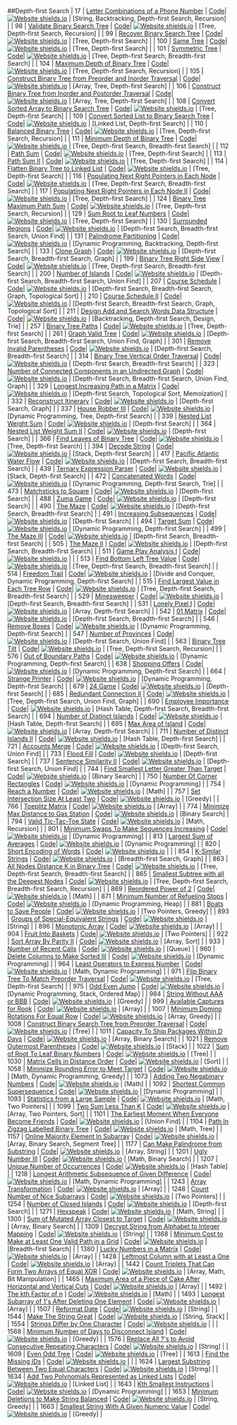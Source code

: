 ##Depth-first Search
| 17 | [Letter Combinations of a Phone Number](https:///leetCode.com/problems/letter-combinations-of-a-phone-number) | [Code](https://github.com/SunilGudivada/Data-Structures-and-Algorithms/blob/master/src/com/platform/leetCode/problems/_17_LetterCombinationsofaPhoneNumber.java)| [![Website shields.io](https://img.shields.io/badge/Medium-yellow.svg)](https://sunilgudivada.github.io/Data-Structures-and-Algorithms/) | [String, Backtracking, Depth-first Search, Recursion] | 
| 98 | [Validate Binary Search Tree](https:///leetCode.com/problems/validate-binary-search-tree) | [Code](https://github.com/SunilGudivada/Data-Structures-and-Algorithms/blob/master/src/com/platform/leetCode/problems/_98_ValidateBinarySearchTree.java)| [![Website shields.io](https://img.shields.io/badge/Medium-yellow.svg)](https://sunilgudivada.github.io/Data-Structures-and-Algorithms/) | [Tree, Depth-first Search, Recursion] | 
| 99 | [Recover Binary Search Tree](https:///leetCode.com/problems/recover-binary-search-tree) | [Code](https://github.com/SunilGudivada/Data-Structures-and-Algorithms/blob/master/src/com/platform/leetCode/problems/_99_RecoverBinarySearchTree.java)| [![Website shields.io](https://img.shields.io/badge/Hard-critical.svg)](https://sunilgudivada.github.io/Data-Structures-and-Algorithms/) | [Tree, Depth-first Search] | 
| 100 | [Same Tree](https:///leetCode.com/problems/same-tree) | [Code](https://github.com/SunilGudivada/Data-Structures-and-Algorithms/blob/master/src/com/platform/leetCode/problems/_100_SameTree.java)| [![Website shields.io](https://img.shields.io/badge/Easy-success.svg)](https://sunilgudivada.github.io/Data-Structures-and-Algorithms/) | [Tree, Depth-first Search] | 
| 101 | [Symmetric Tree](https:///leetCode.com/problems/symmetric-tree) | [Code](https://github.com/SunilGudivada/Data-Structures-and-Algorithms/blob/master/src/com/platform/leetCode/problems/_101_SymmetricTree.java)| [![Website shields.io](https://img.shields.io/badge/Easy-success.svg)](https://sunilgudivada.github.io/Data-Structures-and-Algorithms/) | [Tree, Depth-first Search, Breadth-first Search] | 
| 104 | [Maximum Depth of Binary Tree](https:///leetCode.com/problems/maximum-depth-of-binary-tree) | [Code](https://github.com/SunilGudivada/Data-Structures-and-Algorithms/blob/master/src/com/platform/leetCode/problems/_104_MaximumDepthofBinaryTree.java)| [![Website shields.io](https://img.shields.io/badge/Easy-success.svg)](https://sunilgudivada.github.io/Data-Structures-and-Algorithms/) | [Tree, Depth-first Search, Recursion] | 
| 105 | [Construct Binary Tree from Preorder and Inorder Traversal](https:///leetCode.com/problems/construct-binary-tree-from-preorder-and-inorder-traversal) | [Code](https://github.com/SunilGudivada/Data-Structures-and-Algorithms/blob/master/src/com/platform/leetCode/problems/_105_ConstructBinaryTreefromPreorderandInorderTraversal.java)| [![Website shields.io](https://img.shields.io/badge/Medium-yellow.svg)](https://sunilgudivada.github.io/Data-Structures-and-Algorithms/) | [Array, Tree, Depth-first Search] | 
| 106 | [Construct Binary Tree from Inorder and Postorder Traversal](https:///leetCode.com/problems/construct-binary-tree-from-inorder-and-postorder-traversal) | [Code](https://github.com/SunilGudivada/Data-Structures-and-Algorithms/blob/master/src/com/platform/leetCode/problems/_106_ConstructBinaryTreefromInorderandPostorderTraversal.java)| [![Website shields.io](https://img.shields.io/badge/Medium-yellow.svg)](https://sunilgudivada.github.io/Data-Structures-and-Algorithms/) | [Array, Tree, Depth-first Search] | 
| 108 | [Convert Sorted Array to Binary Search Tree](https:///leetCode.com/problems/convert-sorted-array-to-binary-search-tree) | [Code](https://github.com/SunilGudivada/Data-Structures-and-Algorithms/blob/master/src/com/platform/leetCode/problems/_108_ConvertSortedArraytoBinarySearchTree.java)| [![Website shields.io](https://img.shields.io/badge/Easy-success.svg)](https://sunilgudivada.github.io/Data-Structures-and-Algorithms/) | [Tree, Depth-first Search] | 
| 109 | [Convert Sorted List to Binary Search Tree](https:///leetCode.com/problems/convert-sorted-list-to-binary-search-tree) | [Code](https://github.com/SunilGudivada/Data-Structures-and-Algorithms/blob/master/src/com/platform/leetCode/problems/_109_ConvertSortedListtoBinarySearchTree.java)| [![Website shields.io](https://img.shields.io/badge/Medium-yellow.svg)](https://sunilgudivada.github.io/Data-Structures-and-Algorithms/) | [Linked List, Depth-first Search] | 
| 110 | [Balanced Binary Tree](https:///leetCode.com/problems/balanced-binary-tree) | [Code](https://github.com/SunilGudivada/Data-Structures-and-Algorithms/blob/master/src/com/platform/leetCode/problems/_110_BalancedBinaryTree.java)| [![Website shields.io](https://img.shields.io/badge/Easy-success.svg)](https://sunilgudivada.github.io/Data-Structures-and-Algorithms/) | [Tree, Depth-first Search, Recursion] | 
| 111 | [Minimum Depth of Binary Tree](https:///leetCode.com/problems/minimum-depth-of-binary-tree) | [Code](https://github.com/SunilGudivada/Data-Structures-and-Algorithms/blob/master/src/com/platform/leetCode/problems/_111_MinimumDepthofBinaryTree.java)| [![Website shields.io](https://img.shields.io/badge/Easy-success.svg)](https://sunilgudivada.github.io/Data-Structures-and-Algorithms/) | [Tree, Depth-first Search, Breadth-first Search] | 
| 112 | [Path Sum](https:///leetCode.com/problems/path-sum) | [Code](https://github.com/SunilGudivada/Data-Structures-and-Algorithms/blob/master/src/com/platform/leetCode/problems/_112_PathSum.java)| [![Website shields.io](https://img.shields.io/badge/Easy-success.svg)](https://sunilgudivada.github.io/Data-Structures-and-Algorithms/) | [Tree, Depth-first Search] | 
| 113 | [Path Sum II](https:///leetCode.com/problems/path-sum-ii) | [Code](https://github.com/SunilGudivada/Data-Structures-and-Algorithms/blob/master/src/com/platform/leetCode/problems/_113_PathSumII.java)| [![Website shields.io](https://img.shields.io/badge/Medium-yellow.svg)](https://sunilgudivada.github.io/Data-Structures-and-Algorithms/) | [Tree, Depth-first Search] | 
| 114 | [Flatten Binary Tree to Linked List](https:///leetCode.com/problems/flatten-binary-tree-to-linked-list) | [Code](https://github.com/SunilGudivada/Data-Structures-and-Algorithms/blob/master/src/com/platform/leetCode/problems/_114_FlattenBinaryTreetoLinkedList.java)| [![Website shields.io](https://img.shields.io/badge/Medium-yellow.svg)](https://sunilgudivada.github.io/Data-Structures-and-Algorithms/) | [Tree, Depth-first Search] | 
| 116 | [Populating Next Right Pointers in Each Node](https:///leetCode.com/problems/populating-next-right-pointers-in-each-node) | [Code](https://github.com/SunilGudivada/Data-Structures-and-Algorithms/blob/master/src/com/platform/leetCode/problems/_116_PopulatingNextRightPointersinEachNode.java)| [![Website shields.io](https://img.shields.io/badge/Medium-yellow.svg)](https://sunilgudivada.github.io/Data-Structures-and-Algorithms/) | [Tree, Depth-first Search, Breadth-first Search] | 
| 117 | [Populating Next Right Pointers in Each Node II](https:///leetCode.com/problems/populating-next-right-pointers-in-each-node-ii) | [Code](https://github.com/SunilGudivada/Data-Structures-and-Algorithms/blob/master/src/com/platform/leetCode/problems/_117_PopulatingNextRightPointersinEachNodeII.java)| [![Website shields.io](https://img.shields.io/badge/Medium-yellow.svg)](https://sunilgudivada.github.io/Data-Structures-and-Algorithms/) | [Tree, Depth-first Search] | 
| 124 | [Binary Tree Maximum Path Sum](https:///leetCode.com/problems/binary-tree-maximum-path-sum) | [Code](https://github.com/SunilGudivada/Data-Structures-and-Algorithms/blob/master/src/com/platform/leetCode/problems/_124_BinaryTreeMaximumPathSum.java)| [![Website shields.io](https://img.shields.io/badge/Hard-critical.svg)](https://sunilgudivada.github.io/Data-Structures-and-Algorithms/) | [Tree, Depth-first Search, Recursion] | 
| 129 | [Sum Root to Leaf Numbers](https:///leetCode.com/problems/sum-root-to-leaf-numbers) | [Code](https://github.com/SunilGudivada/Data-Structures-and-Algorithms/blob/master/src/com/platform/leetCode/problems/_129_SumRoottoLeafNumbers.java)| [![Website shields.io](https://img.shields.io/badge/Medium-yellow.svg)](https://sunilgudivada.github.io/Data-Structures-and-Algorithms/) | [Tree, Depth-first Search] | 
| 130 | [Surrounded Regions](https:///leetCode.com/problems/surrounded-regions) | [Code](https://github.com/SunilGudivada/Data-Structures-and-Algorithms/blob/master/src/com/platform/leetCode/problems/_130_SurroundedRegions.java)| [![Website shields.io](https://img.shields.io/badge/Medium-yellow.svg)](https://sunilgudivada.github.io/Data-Structures-and-Algorithms/) | [Depth-first Search, Breadth-first Search, Union Find] | 
| 131 | [Palindrome Partitioning](https:///leetCode.com/problems/palindrome-partitioning) | [Code](https://github.com/SunilGudivada/Data-Structures-and-Algorithms/blob/master/src/com/platform/leetCode/problems/_131_PalindromePartitioning.java)| [![Website shields.io](https://img.shields.io/badge/Medium-yellow.svg)](https://sunilgudivada.github.io/Data-Structures-and-Algorithms/) | [Dynamic Programming, Backtracking, Depth-first Search] | 
| 133 | [Clone Graph](https:///leetCode.com/problems/clone-graph) | [Code](https://github.com/SunilGudivada/Data-Structures-and-Algorithms/blob/master/src/com/platform/leetCode/problems/_133_CloneGraph.java)| [![Website shields.io](https://img.shields.io/badge/Medium-yellow.svg)](https://sunilgudivada.github.io/Data-Structures-and-Algorithms/) | [Depth-first Search, Breadth-first Search, Graph] | 
| 199 | [Binary Tree Right Side View](https:///leetCode.com/problems/binary-tree-right-side-view) | [Code](https://github.com/SunilGudivada/Data-Structures-and-Algorithms/blob/master/src/com/platform/leetCode/problems/_199_BinaryTreeRightSideView.java)| [![Website shields.io](https://img.shields.io/badge/Medium-yellow.svg)](https://sunilgudivada.github.io/Data-Structures-and-Algorithms/) | [Tree, Depth-first Search, Breadth-first Search] | 
| 200 | [Number of Islands](https:///leetCode.com/problems/number-of-islands) | [Code](https://github.com/SunilGudivada/Data-Structures-and-Algorithms/blob/master/src/com/platform/leetCode/problems/_200_NumberofIslands.java)| [![Website shields.io](https://img.shields.io/badge/Medium-yellow.svg)](https://sunilgudivada.github.io/Data-Structures-and-Algorithms/) | [Depth-first Search, Breadth-first Search, Union Find] | 
| 207 | [Course Schedule](https:///leetCode.com/problems/course-schedule) | [Code](https://github.com/SunilGudivada/Data-Structures-and-Algorithms/blob/master/src/com/platform/leetCode/problems/_207_CourseSchedule.java)| [![Website shields.io](https://img.shields.io/badge/Medium-yellow.svg)](https://sunilgudivada.github.io/Data-Structures-and-Algorithms/) | [Depth-first Search, Breadth-first Search, Graph, Topological Sort] | 
| 210 | [Course Schedule II](https:///leetCode.com/problems/course-schedule-ii) | [Code](https://github.com/SunilGudivada/Data-Structures-and-Algorithms/blob/master/src/com/platform/leetCode/problems/_210_CourseScheduleII.java)| [![Website shields.io](https://img.shields.io/badge/Medium-yellow.svg)](https://sunilgudivada.github.io/Data-Structures-and-Algorithms/) | [Depth-first Search, Breadth-first Search, Graph, Topological Sort] | 
| 211 | [Design Add and Search Words Data Structure](https:///leetCode.com/problems/design-add-and-search-words-data-structure) | [Code](https://github.com/SunilGudivada/Data-Structures-and-Algorithms/blob/master/src/com/platform/leetCode/problems/_211_DesignAddandSearchWordsDataStructure.java)| [![Website shields.io](https://img.shields.io/badge/Medium-yellow.svg)](https://sunilgudivada.github.io/Data-Structures-and-Algorithms/) | [Backtracking, Depth-first Search, Design, Trie] | 
| 257 | [Binary Tree Paths](https:///leetCode.com/problems/binary-tree-paths) | [Code](https://github.com/SunilGudivada/Data-Structures-and-Algorithms/blob/master/src/com/platform/leetCode/problems/_257_BinaryTreePaths.java)| [![Website shields.io](https://img.shields.io/badge/Easy-success.svg)](https://sunilgudivada.github.io/Data-Structures-and-Algorithms/) | [Tree, Depth-first Search] | 
| 261 | [Graph Valid Tree](https:///leetCode.com/problems/graph-valid-tree) | [Code](https://github.com/SunilGudivada/Data-Structures-and-Algorithms/blob/master/src/com/platform/leetCode/problems/_261_GraphValidTree.java)| [![Website shields.io](https://img.shields.io/badge/Medium-yellow.svg)](https://sunilgudivada.github.io/Data-Structures-and-Algorithms/) | [Depth-first Search, Breadth-first Search, Union Find, Graph] | 
| 301 | [Remove Invalid Parentheses](https:///leetCode.com/problems/remove-invalid-parentheses) | [Code](https://github.com/SunilGudivada/Data-Structures-and-Algorithms/blob/master/src/com/platform/leetCode/problems/_301_RemoveInvalidParentheses.java)| [![Website shields.io](https://img.shields.io/badge/Hard-critical.svg)](https://sunilgudivada.github.io/Data-Structures-and-Algorithms/) | [Depth-first Search, Breadth-first Search] | 
| 314 | [Binary Tree Vertical Order Traversal](https:///leetCode.com/problems/binary-tree-vertical-order-traversal) | [Code](https://github.com/SunilGudivada/Data-Structures-and-Algorithms/blob/master/src/com/platform/leetCode/problems/_314_BinaryTreeVerticalOrderTraversal.java)| [![Website shields.io](https://img.shields.io/badge/Medium-yellow.svg)](https://sunilgudivada.github.io/Data-Structures-and-Algorithms/) | [Depth-first Search, Breadth-first Search] | 
| 323 | [Number of Connected Components in an Undirected Graph](https:///leetCode.com/problems/number-of-connected-components-in-an-undirected-graph) | [Code](https://github.com/SunilGudivada/Data-Structures-and-Algorithms/blob/master/src/com/platform/leetCode/problems/_323_NumberofConnectedComponentsinanUndirectedGraph.java)| [![Website shields.io](https://img.shields.io/badge/Medium-yellow.svg)](https://sunilgudivada.github.io/Data-Structures-and-Algorithms/) | [Depth-first Search, Breadth-first Search, Union Find, Graph] | 
| 329 | [Longest Increasing Path in a Matrix](https:///leetCode.com/problems/longest-increasing-path-in-a-matrix) | [Code](https://github.com/SunilGudivada/Data-Structures-and-Algorithms/blob/master/src/com/platform/leetCode/problems/_329_LongestIncreasingPathinaMatrix.java)| [![Website shields.io](https://img.shields.io/badge/Hard-critical.svg)](https://sunilgudivada.github.io/Data-Structures-and-Algorithms/) | [Depth-first Search, Topological Sort, Memoization] | 
| 332 | [Reconstruct Itinerary](https:///leetCode.com/problems/reconstruct-itinerary) | [Code](https://github.com/SunilGudivada/Data-Structures-and-Algorithms/blob/master/src/com/platform/leetCode/problems/_332_ReconstructItinerary.java)| [![Website shields.io](https://img.shields.io/badge/Medium-yellow.svg)](https://sunilgudivada.github.io/Data-Structures-and-Algorithms/) | [Depth-first Search, Graph] | 
| 337 | [House Robber III](https:///leetCode.com/problems/house-robber-iii) | [Code](https://github.com/SunilGudivada/Data-Structures-and-Algorithms/blob/master/src/com/platform/leetCode/problems/_337_HouseRobberIII.java)| [![Website shields.io](https://img.shields.io/badge/Medium-yellow.svg)](https://sunilgudivada.github.io/Data-Structures-and-Algorithms/) | [Dynamic Programming, Tree, Depth-first Search] | 
| 339 | [Nested List Weight Sum](https:///leetCode.com/problems/nested-list-weight-sum) | [Code](https://github.com/SunilGudivada/Data-Structures-and-Algorithms/blob/master/src/com/platform/leetCode/problems/_339_NestedListWeightSum.java)| [![Website shields.io](https://img.shields.io/badge/Easy-success.svg)](https://sunilgudivada.github.io/Data-Structures-and-Algorithms/) | [Depth-first Search] | 
| 364 | [Nested List Weight Sum II](https:///leetCode.com/problems/nested-list-weight-sum-ii) | [Code](https://github.com/SunilGudivada/Data-Structures-and-Algorithms/blob/master/src/com/platform/leetCode/problems/_364_NestedListWeightSumII.java)| [![Website shields.io](https://img.shields.io/badge/Medium-yellow.svg)](https://sunilgudivada.github.io/Data-Structures-and-Algorithms/) | [Depth-first Search] | 
| 366 | [Find Leaves of Binary Tree](https:///leetCode.com/problems/find-leaves-of-binary-tree) | [Code](https://github.com/SunilGudivada/Data-Structures-and-Algorithms/blob/master/src/com/platform/leetCode/problems/_366_FindLeavesofBinaryTree.java)| [![Website shields.io](https://img.shields.io/badge/Medium-yellow.svg)](https://sunilgudivada.github.io/Data-Structures-and-Algorithms/) | [Tree, Depth-first Search] | 
| 394 | [Decode String](https:///leetCode.com/problems/decode-string) | [Code](https://github.com/SunilGudivada/Data-Structures-and-Algorithms/blob/master/src/com/platform/leetCode/problems/_394_DecodeString.java)| [![Website shields.io](https://img.shields.io/badge/Medium-yellow.svg)](https://sunilgudivada.github.io/Data-Structures-and-Algorithms/) | [Stack, Depth-first Search] | 
| 417 | [Pacific Atlantic Water Flow](https:///leetCode.com/problems/pacific-atlantic-water-flow) | [Code](https://github.com/SunilGudivada/Data-Structures-and-Algorithms/blob/master/src/com/platform/leetCode/problems/_417_PacificAtlanticWaterFlow.java)| [![Website shields.io](https://img.shields.io/badge/Medium-yellow.svg)](https://sunilgudivada.github.io/Data-Structures-and-Algorithms/) | [Depth-first Search, Breadth-first Search] | 
| 439 | [Ternary Expression Parser](https:///leetCode.com/problems/ternary-expression-parser) | [Code](https://github.com/SunilGudivada/Data-Structures-and-Algorithms/blob/master/src/com/platform/leetCode/problems/_439_TernaryExpressionParser.java)| [![Website shields.io](https://img.shields.io/badge/Medium-yellow.svg)](https://sunilgudivada.github.io/Data-Structures-and-Algorithms/) | [Stack, Depth-first Search] | 
| 472 | [Concatenated Words](https:///leetCode.com/problems/concatenated-words) | [Code](https://github.com/SunilGudivada/Data-Structures-and-Algorithms/blob/master/src/com/platform/leetCode/problems/_472_ConcatenatedWords.java)| [![Website shields.io](https://img.shields.io/badge/Hard-critical.svg)](https://sunilgudivada.github.io/Data-Structures-and-Algorithms/) | [Dynamic Programming, Depth-first Search, Trie] | 
| 473 | [Matchsticks to Square](https:///leetCode.com/problems/matchsticks-to-square) | [Code](https://github.com/SunilGudivada/Data-Structures-and-Algorithms/blob/master/src/com/platform/leetCode/problems/_473_MatchstickstoSquare.java)| [![Website shields.io](https://img.shields.io/badge/Medium-yellow.svg)](https://sunilgudivada.github.io/Data-Structures-and-Algorithms/) | [Depth-first Search] | 
| 488 | [Zuma Game](https:///leetCode.com/problems/zuma-game) | [Code](https://github.com/SunilGudivada/Data-Structures-and-Algorithms/blob/master/src/com/platform/leetCode/problems/_488_ZumaGame.java)| [![Website shields.io](https://img.shields.io/badge/Hard-critical.svg)](https://sunilgudivada.github.io/Data-Structures-and-Algorithms/) | [Depth-first Search] | 
| 490 | [The Maze](https:///leetCode.com/problems/the-maze) | [Code](https://github.com/SunilGudivada/Data-Structures-and-Algorithms/blob/master/src/com/platform/leetCode/problems/_490_TheMaze.java)| [![Website shields.io](https://img.shields.io/badge/Medium-yellow.svg)](https://sunilgudivada.github.io/Data-Structures-and-Algorithms/) | [Depth-first Search, Breadth-first Search] | 
| 491 | [Increasing Subsequences](https:///leetCode.com/problems/increasing-subsequences) | [Code](https://github.com/SunilGudivada/Data-Structures-and-Algorithms/blob/master/src/com/platform/leetCode/problems/_491_IncreasingSubsequences.java)| [![Website shields.io](https://img.shields.io/badge/Medium-yellow.svg)](https://sunilgudivada.github.io/Data-Structures-and-Algorithms/) | [Depth-first Search] | 
| 494 | [Target Sum](https:///leetCode.com/problems/target-sum) | [Code](https://github.com/SunilGudivada/Data-Structures-and-Algorithms/blob/master/src/com/platform/leetCode/problems/_494_TargetSum.java)| [![Website shields.io](https://img.shields.io/badge/Medium-yellow.svg)](https://sunilgudivada.github.io/Data-Structures-and-Algorithms/) | [Dynamic Programming, Depth-first Search] | 
| 499 | [The Maze III](https:///leetCode.com/problems/the-maze-iii) | [Code](https://github.com/SunilGudivada/Data-Structures-and-Algorithms/blob/master/src/com/platform/leetCode/problems/_499_TheMazeIII.java)| [![Website shields.io](https://img.shields.io/badge/Hard-critical.svg)](https://sunilgudivada.github.io/Data-Structures-and-Algorithms/) | [Depth-first Search, Breadth-first Search] | 
| 505 | [The Maze II](https:///leetCode.com/problems/the-maze-ii) | [Code](https://github.com/SunilGudivada/Data-Structures-and-Algorithms/blob/master/src/com/platform/leetCode/problems/_505_TheMazeII.java)| [![Website shields.io](https://img.shields.io/badge/Medium-yellow.svg)](https://sunilgudivada.github.io/Data-Structures-and-Algorithms/) | [Depth-first Search, Breadth-first Search] | 
| 511 | [Game Play Analysis I](https:///leetCode.com/problems/game-play-analysis-i) | [Code](https://github.com/SunilGudivada/Data-Structures-and-Algorithms/blob/master/src/com/platform/leetCode/problems/_511_GamePlayAnalysisI.java)| [![Website shields.io](https://img.shields.io/badge/Easy-success.svg)](https://sunilgudivada.github.io/Data-Structures-and-Algorithms/) |  | 
| 513 | [Find Bottom Left Tree Value](https:///leetCode.com/problems/find-bottom-left-tree-value) | [Code](https://github.com/SunilGudivada/Data-Structures-and-Algorithms/blob/master/src/com/platform/leetCode/problems/_513_FindBottomLeftTreeValue.java)| [![Website shields.io](https://img.shields.io/badge/Medium-yellow.svg)](https://sunilgudivada.github.io/Data-Structures-and-Algorithms/) | [Tree, Depth-first Search, Breadth-first Search] | 
| 514 | [Freedom Trail](https:///leetCode.com/problems/freedom-trail) | [Code](https://github.com/SunilGudivada/Data-Structures-and-Algorithms/blob/master/src/com/platform/leetCode/problems/_514_FreedomTrail.java)| [![Website shields.io](https://img.shields.io/badge/Hard-critical.svg)](https://sunilgudivada.github.io/Data-Structures-and-Algorithms/) | [Divide and Conquer, Dynamic Programming, Depth-first Search] | 
| 515 | [Find Largest Value in Each Tree Row](https:///leetCode.com/problems/find-largest-value-in-each-tree-row) | [Code](https://github.com/SunilGudivada/Data-Structures-and-Algorithms/blob/master/src/com/platform/leetCode/problems/_515_FindLargestValueinEachTreeRow.java)| [![Website shields.io](https://img.shields.io/badge/Medium-yellow.svg)](https://sunilgudivada.github.io/Data-Structures-and-Algorithms/) | [Tree, Depth-first Search, Breadth-first Search] | 
| 529 | [Minesweeper](https:///leetCode.com/problems/minesweeper) | [Code](https://github.com/SunilGudivada/Data-Structures-and-Algorithms/blob/master/src/com/platform/leetCode/problems/_529_Minesweeper.java)| [![Website shields.io](https://img.shields.io/badge/Medium-yellow.svg)](https://sunilgudivada.github.io/Data-Structures-and-Algorithms/) | [Depth-first Search, Breadth-first Search] | 
| 531 | [Lonely Pixel I](https:///leetCode.com/problems/lonely-pixel-i) | [Code](https://github.com/SunilGudivada/Data-Structures-and-Algorithms/blob/master/src/com/platform/leetCode/problems/_531_LonelyPixelI.java)| [![Website shields.io](https://img.shields.io/badge/Medium-yellow.svg)](https://sunilgudivada.github.io/Data-Structures-and-Algorithms/) | [Array, Depth-first Search] | 
| 542 | [01 Matrix](https:///leetCode.com/problems/01-matrix) | [Code](https://github.com/SunilGudivada/Data-Structures-and-Algorithms/blob/master/src/com/platform/leetCode/problems/_542_01Matrix.java)| [![Website shields.io](https://img.shields.io/badge/Medium-yellow.svg)](https://sunilgudivada.github.io/Data-Structures-and-Algorithms/) | [Depth-first Search, Breadth-first Search] | 
| 546 | [Remove Boxes](https:///leetCode.com/problems/remove-boxes) | [Code](https://github.com/SunilGudivada/Data-Structures-and-Algorithms/blob/master/src/com/platform/leetCode/problems/_546_RemoveBoxes.java)| [![Website shields.io](https://img.shields.io/badge/Hard-critical.svg)](https://sunilgudivada.github.io/Data-Structures-and-Algorithms/) | [Dynamic Programming, Depth-first Search] | 
| 547 | [Number of Provinces](https:///leetCode.com/problems/number-of-provinces) | [Code](https://github.com/SunilGudivada/Data-Structures-and-Algorithms/blob/master/src/com/platform/leetCode/problems/_547_NumberofProvinces.java)| [![Website shields.io](https://img.shields.io/badge/Medium-yellow.svg)](https://sunilgudivada.github.io/Data-Structures-and-Algorithms/) | [Depth-first Search, Union Find] | 
| 563 | [Binary Tree Tilt](https:///leetCode.com/problems/binary-tree-tilt) | [Code](https://github.com/SunilGudivada/Data-Structures-and-Algorithms/blob/master/src/com/platform/leetCode/problems/_563_BinaryTreeTilt.java)| [![Website shields.io](https://img.shields.io/badge/Easy-success.svg)](https://sunilgudivada.github.io/Data-Structures-and-Algorithms/) | [Tree, Depth-first Search, Recursion] | 
| 576 | [Out of Boundary Paths](https:///leetCode.com/problems/out-of-boundary-paths) | [Code](https://github.com/SunilGudivada/Data-Structures-and-Algorithms/blob/master/src/com/platform/leetCode/problems/_576_OutofBoundaryPaths.java)| [![Website shields.io](https://img.shields.io/badge/Medium-yellow.svg)](https://sunilgudivada.github.io/Data-Structures-and-Algorithms/) | [Dynamic Programming, Depth-first Search] | 
| 638 | [Shopping Offers](https:///leetCode.com/problems/shopping-offers) | [Code](https://github.com/SunilGudivada/Data-Structures-and-Algorithms/blob/master/src/com/platform/leetCode/problems/_638_ShoppingOffers.java)| [![Website shields.io](https://img.shields.io/badge/Medium-yellow.svg)](https://sunilgudivada.github.io/Data-Structures-and-Algorithms/) | [Dynamic Programming, Depth-first Search] | 
| 664 | [Strange Printer](https:///leetCode.com/problems/strange-printer) | [Code](https://github.com/SunilGudivada/Data-Structures-and-Algorithms/blob/master/src/com/platform/leetCode/problems/_664_StrangePrinter.java)| [![Website shields.io](https://img.shields.io/badge/Hard-critical.svg)](https://sunilgudivada.github.io/Data-Structures-and-Algorithms/) | [Dynamic Programming, Depth-first Search] | 
| 679 | [24 Game](https:///leetCode.com/problems/24-game) | [Code](https://github.com/SunilGudivada/Data-Structures-and-Algorithms/blob/master/src/com/platform/leetCode/problems/_679_24Game.java)| [![Website shields.io](https://img.shields.io/badge/Hard-critical.svg)](https://sunilgudivada.github.io/Data-Structures-and-Algorithms/) | [Depth-first Search] | 
| 685 | [Redundant Connection II](https:///leetCode.com/problems/redundant-connection-ii) | [Code](https://github.com/SunilGudivada/Data-Structures-and-Algorithms/blob/master/src/com/platform/leetCode/problems/_685_RedundantConnectionII.java)| [![Website shields.io](https://img.shields.io/badge/Hard-critical.svg)](https://sunilgudivada.github.io/Data-Structures-and-Algorithms/) | [Tree, Depth-first Search, Union Find, Graph] | 
| 690 | [Employee Importance](https:///leetCode.com/problems/employee-importance) | [Code](https://github.com/SunilGudivada/Data-Structures-and-Algorithms/blob/master/src/com/platform/leetCode/problems/_690_EmployeeImportance.java)| [![Website shields.io](https://img.shields.io/badge/Easy-success.svg)](https://sunilgudivada.github.io/Data-Structures-and-Algorithms/) | [Hash Table, Depth-first Search, Breadth-first Search] | 
| 694 | [Number of Distinct Islands](https:///leetCode.com/problems/number-of-distinct-islands) | [Code](https://github.com/SunilGudivada/Data-Structures-and-Algorithms/blob/master/src/com/platform/leetCode/problems/_694_NumberofDistinctIslands.java)| [![Website shields.io](https://img.shields.io/badge/Medium-yellow.svg)](https://sunilgudivada.github.io/Data-Structures-and-Algorithms/) | [Hash Table, Depth-first Search] | 
| 695 | [Max Area of Island](https:///leetCode.com/problems/max-area-of-island) | [Code](https://github.com/SunilGudivada/Data-Structures-and-Algorithms/blob/master/src/com/platform/leetCode/problems/_695_MaxAreaofIsland.java)| [![Website shields.io](https://img.shields.io/badge/Medium-yellow.svg)](https://sunilgudivada.github.io/Data-Structures-and-Algorithms/) | [Array, Depth-first Search] | 
| 711 | [Number of Distinct Islands II](https:///leetCode.com/problems/number-of-distinct-islands-ii) | [Code](https://github.com/SunilGudivada/Data-Structures-and-Algorithms/blob/master/src/com/platform/leetCode/problems/_711_NumberofDistinctIslandsII.java)| [![Website shields.io](https://img.shields.io/badge/Hard-critical.svg)](https://sunilgudivada.github.io/Data-Structures-and-Algorithms/) | [Hash Table, Depth-first Search] | 
| 721 | [Accounts Merge](https:///leetCode.com/problems/accounts-merge) | [Code](https://github.com/SunilGudivada/Data-Structures-and-Algorithms/blob/master/src/com/platform/leetCode/problems/_721_AccountsMerge.java)| [![Website shields.io](https://img.shields.io/badge/Medium-yellow.svg)](https://sunilgudivada.github.io/Data-Structures-and-Algorithms/) | [Depth-first Search, Union Find] | 
| 733 | [Flood Fill](https:///leetCode.com/problems/flood-fill) | [Code](https://github.com/SunilGudivada/Data-Structures-and-Algorithms/blob/master/src/com/platform/leetCode/problems/_733_FloodFill.java)| [![Website shields.io](https://img.shields.io/badge/Easy-success.svg)](https://sunilgudivada.github.io/Data-Structures-and-Algorithms/) | [Depth-first Search] | 
| 737 | [Sentence Similarity II](https:///leetCode.com/problems/sentence-similarity-ii) | [Code](https://github.com/SunilGudivada/Data-Structures-and-Algorithms/blob/master/src/com/platform/leetCode/problems/_737_SentenceSimilarityII.java)| [![Website shields.io](https://img.shields.io/badge/Medium-yellow.svg)](https://sunilgudivada.github.io/Data-Structures-and-Algorithms/) | [Depth-first Search, Union Find] | 
| 744 | [Find Smallest Letter Greater Than Target](https:///leetCode.com/problems/find-smallest-letter-greater-than-target) | [Code](https://github.com/SunilGudivada/Data-Structures-and-Algorithms/blob/master/src/com/platform/leetCode/problems/_744_FindSmallestLetterGreaterThanTarget.java)| [![Website shields.io](https://img.shields.io/badge/Easy-success.svg)](https://sunilgudivada.github.io/Data-Structures-and-Algorithms/) | [Binary Search] | 
| 750 | [Number Of Corner Rectangles](https:///leetCode.com/problems/number-of-corner-rectangles) | [Code](https://github.com/SunilGudivada/Data-Structures-and-Algorithms/blob/master/src/com/platform/leetCode/problems/_750_NumberOfCornerRectangles.java)| [![Website shields.io](https://img.shields.io/badge/Medium-yellow.svg)](https://sunilgudivada.github.io/Data-Structures-and-Algorithms/) | [Dynamic Programming] | 
| 754 | [Reach a Number](https:///leetCode.com/problems/reach-a-number) | [Code](https://github.com/SunilGudivada/Data-Structures-and-Algorithms/blob/master/src/com/platform/leetCode/problems/_754_ReachaNumber.java)| [![Website shields.io](https://img.shields.io/badge/Medium-yellow.svg)](https://sunilgudivada.github.io/Data-Structures-and-Algorithms/) | [Math] | 
| 757 | [Set Intersection Size At Least Two](https:///leetCode.com/problems/set-intersection-size-at-least-two) | [Code](https://github.com/SunilGudivada/Data-Structures-and-Algorithms/blob/master/src/com/platform/leetCode/problems/_757_SetIntersectionSizeAtLeastTwo.java)| [![Website shields.io](https://img.shields.io/badge/Hard-critical.svg)](https://sunilgudivada.github.io/Data-Structures-and-Algorithms/) | [Greedy] | 
| 766 | [Toeplitz Matrix](https:///leetCode.com/problems/toeplitz-matrix) | [Code](https://github.com/SunilGudivada/Data-Structures-and-Algorithms/blob/master/src/com/platform/leetCode/problems/_766_ToeplitzMatrix.java)| [![Website shields.io](https://img.shields.io/badge/Easy-success.svg)](https://sunilgudivada.github.io/Data-Structures-and-Algorithms/) | [Array] | 
| 774 | [Minimize Max Distance to Gas Station](https:///leetCode.com/problems/minimize-max-distance-to-gas-station) | [Code](https://github.com/SunilGudivada/Data-Structures-and-Algorithms/blob/master/src/com/platform/leetCode/problems/_774_MinimizeMaxDistancetoGasStation.java)| [![Website shields.io](https://img.shields.io/badge/Hard-critical.svg)](https://sunilgudivada.github.io/Data-Structures-and-Algorithms/) | [Binary Search] | 
| 794 | [Valid Tic-Tac-Toe State](https:///leetCode.com/problems/valid-tic-tac-toe-state) | [Code](https://github.com/SunilGudivada/Data-Structures-and-Algorithms/blob/master/src/com/platform/leetCode/problems/_794_ValidTic-Tac-ToeState.java)| [![Website shields.io](https://img.shields.io/badge/Medium-yellow.svg)](https://sunilgudivada.github.io/Data-Structures-and-Algorithms/) | [Math, Recursion] | 
| 801 | [Minimum Swaps To Make Sequences Increasing](https:///leetCode.com/problems/minimum-swaps-to-make-sequences-increasing) | [Code](https://github.com/SunilGudivada/Data-Structures-and-Algorithms/blob/master/src/com/platform/leetCode/problems/_801_MinimumSwapsToMakeSequencesIncreasing.java)| [![Website shields.io](https://img.shields.io/badge/Medium-yellow.svg)](https://sunilgudivada.github.io/Data-Structures-and-Algorithms/) | [Dynamic Programming] | 
| 813 | [Largest Sum of Averages](https:///leetCode.com/problems/largest-sum-of-averages) | [Code](https://github.com/SunilGudivada/Data-Structures-and-Algorithms/blob/master/src/com/platform/leetCode/problems/_813_LargestSumofAverages.java)| [![Website shields.io](https://img.shields.io/badge/Medium-yellow.svg)](https://sunilgudivada.github.io/Data-Structures-and-Algorithms/) | [Dynamic Programming] | 
| 820 | [Short Encoding of Words](https:///leetCode.com/problems/short-encoding-of-words) | [Code](https://github.com/SunilGudivada/Data-Structures-and-Algorithms/blob/master/src/com/platform/leetCode/problems/_820_ShortEncodingofWords.java)| [![Website shields.io](https://img.shields.io/badge/Medium-yellow.svg)](https://sunilgudivada.github.io/Data-Structures-and-Algorithms/) |  | 
| 854 | [K-Similar Strings](https:///leetCode.com/problems/k-similar-strings) | [Code](https://github.com/SunilGudivada/Data-Structures-and-Algorithms/blob/master/src/com/platform/leetCode/problems/_854_K-SimilarStrings.java)| [![Website shields.io](https://img.shields.io/badge/Hard-critical.svg)](https://sunilgudivada.github.io/Data-Structures-and-Algorithms/) | [Breadth-first Search, Graph] | 
| 863 | [All Nodes Distance K in Binary Tree](https:///leetCode.com/problems/all-nodes-distance-k-in-binary-tree) | [Code](https://github.com/SunilGudivada/Data-Structures-and-Algorithms/blob/master/src/com/platform/leetCode/problems/_863_AllNodesDistanceKinBinaryTree.java)| [![Website shields.io](https://img.shields.io/badge/Medium-yellow.svg)](https://sunilgudivada.github.io/Data-Structures-and-Algorithms/) | [Tree, Depth-first Search, Breadth-first Search] | 
| 865 | [Smallest Subtree with all the Deepest Nodes](https:///leetCode.com/problems/smallest-subtree-with-all-the-deepest-nodes) | [Code](https://github.com/SunilGudivada/Data-Structures-and-Algorithms/blob/master/src/com/platform/leetCode/problems/_865_SmallestSubtreewithalltheDeepestNodes.java)| [![Website shields.io](https://img.shields.io/badge/Medium-yellow.svg)](https://sunilgudivada.github.io/Data-Structures-and-Algorithms/) | [Tree, Depth-first Search, Breadth-first Search, Recursion] | 
| 869 | [Reordered Power of 2](https:///leetCode.com/problems/reordered-power-of-2) | [Code](https://github.com/SunilGudivada/Data-Structures-and-Algorithms/blob/master/src/com/platform/leetCode/problems/_869_ReorderedPowerof2.java)| [![Website shields.io](https://img.shields.io/badge/Medium-yellow.svg)](https://sunilgudivada.github.io/Data-Structures-and-Algorithms/) | [Math] | 
| 871 | [Minimum Number of Refueling Stops](https:///leetCode.com/problems/minimum-number-of-refueling-stops) | [Code](https://github.com/SunilGudivada/Data-Structures-and-Algorithms/blob/master/src/com/platform/leetCode/problems/_871_MinimumNumberofRefuelingStops.java)| [![Website shields.io](https://img.shields.io/badge/Hard-critical.svg)](https://sunilgudivada.github.io/Data-Structures-and-Algorithms/) | [Dynamic Programming, Heap] | 
| 881 | [Boats to Save People](https:///leetCode.com/problems/boats-to-save-people) | [Code](https://github.com/SunilGudivada/Data-Structures-and-Algorithms/blob/master/src/com/platform/leetCode/problems/_881_BoatstoSavePeople.java)| [![Website shields.io](https://img.shields.io/badge/Medium-yellow.svg)](https://sunilgudivada.github.io/Data-Structures-and-Algorithms/) | [Two Pointers, Greedy] | 
| 893 | [Groups of Special-Equivalent Strings](https:///leetCode.com/problems/groups-of-special-equivalent-strings) | [Code](https://github.com/SunilGudivada/Data-Structures-and-Algorithms/blob/master/src/com/platform/leetCode/problems/_893_GroupsofSpecial-EquivalentStrings.java)| [![Website shields.io](https://img.shields.io/badge/Easy-success.svg)](https://sunilgudivada.github.io/Data-Structures-and-Algorithms/) | [String] | 
| 896 | [Monotonic Array](https:///leetCode.com/problems/monotonic-array) | [Code](https://github.com/SunilGudivada/Data-Structures-and-Algorithms/blob/master/src/com/platform/leetCode/problems/_896_MonotonicArray.java)| [![Website shields.io](https://img.shields.io/badge/Easy-success.svg)](https://sunilgudivada.github.io/Data-Structures-and-Algorithms/) | [Array] | 
| 904 | [Fruit Into Baskets](https:///leetCode.com/problems/fruit-into-baskets) | [Code](https://github.com/SunilGudivada/Data-Structures-and-Algorithms/blob/master/src/com/platform/leetCode/problems/_904_FruitIntoBaskets.java)| [![Website shields.io](https://img.shields.io/badge/Medium-yellow.svg)](https://sunilgudivada.github.io/Data-Structures-and-Algorithms/) | [Two Pointers] | 
| 922 | [Sort Array By Parity II](https:///leetCode.com/problems/sort-array-by-parity-ii) | [Code](https://github.com/SunilGudivada/Data-Structures-and-Algorithms/blob/master/src/com/platform/leetCode/problems/_922_SortArrayByParityII.java)| [![Website shields.io](https://img.shields.io/badge/Easy-success.svg)](https://sunilgudivada.github.io/Data-Structures-and-Algorithms/) | [Array, Sort] | 
| 933 | [Number of Recent Calls](https:///leetCode.com/problems/number-of-recent-calls) | [Code](https://github.com/SunilGudivada/Data-Structures-and-Algorithms/blob/master/src/com/platform/leetCode/problems/_933_NumberofRecentCalls.java)| [![Website shields.io](https://img.shields.io/badge/Easy-success.svg)](https://sunilgudivada.github.io/Data-Structures-and-Algorithms/) | [Queue] | 
| 960 | [Delete Columns to Make Sorted III](https:///leetCode.com/problems/delete-columns-to-make-sorted-iii) | [Code](https://github.com/SunilGudivada/Data-Structures-and-Algorithms/blob/master/src/com/platform/leetCode/problems/_960_DeleteColumnstoMakeSortedIII.java)| [![Website shields.io](https://img.shields.io/badge/Hard-critical.svg)](https://sunilgudivada.github.io/Data-Structures-and-Algorithms/) | [Dynamic Programming] | 
| 964 | [Least Operators to Express Number](https:///leetCode.com/problems/least-operators-to-express-number) | [Code](https://github.com/SunilGudivada/Data-Structures-and-Algorithms/blob/master/src/com/platform/leetCode/problems/_964_LeastOperatorstoExpressNumber.java)| [![Website shields.io](https://img.shields.io/badge/Hard-critical.svg)](https://sunilgudivada.github.io/Data-Structures-and-Algorithms/) | [Math, Dynamic Programming] | 
| 971 | [Flip Binary Tree To Match Preorder Traversal](https:///leetCode.com/problems/flip-binary-tree-to-match-preorder-traversal) | [Code](https://github.com/SunilGudivada/Data-Structures-and-Algorithms/blob/master/src/com/platform/leetCode/problems/_971_FlipBinaryTreeToMatchPreorderTraversal.java)| [![Website shields.io](https://img.shields.io/badge/Medium-yellow.svg)](https://sunilgudivada.github.io/Data-Structures-and-Algorithms/) | [Tree, Depth-first Search] | 
| 975 | [Odd Even Jump](https:///leetCode.com/problems/odd-even-jump) | [Code](https://github.com/SunilGudivada/Data-Structures-and-Algorithms/blob/master/src/com/platform/leetCode/problems/_975_OddEvenJump.java)| [![Website shields.io](https://img.shields.io/badge/Hard-critical.svg)](https://sunilgudivada.github.io/Data-Structures-and-Algorithms/) | [Dynamic Programming, Stack, Ordered Map] | 
| 984 | [String Without AAA or BBB](https:///leetCode.com/problems/string-without-aaa-or-bbb) | [Code](https://github.com/SunilGudivada/Data-Structures-and-Algorithms/blob/master/src/com/platform/leetCode/problems/_984_StringWithoutAAAorBBB.java)| [![Website shields.io](https://img.shields.io/badge/Medium-yellow.svg)](https://sunilgudivada.github.io/Data-Structures-and-Algorithms/) | [Greedy] | 
| 999 | [Available Captures for Rook](https:///leetCode.com/problems/available-captures-for-rook) | [Code](https://github.com/SunilGudivada/Data-Structures-and-Algorithms/blob/master/src/com/platform/leetCode/problems/_999_AvailableCapturesforRook.java)| [![Website shields.io](https://img.shields.io/badge/Easy-success.svg)](https://sunilgudivada.github.io/Data-Structures-and-Algorithms/) | [Array] | 
| 1007 | [Minimum Domino Rotations For Equal Row](https:///leetCode.com/problems/minimum-domino-rotations-for-equal-row) | [Code](https://github.com/SunilGudivada/Data-Structures-and-Algorithms/blob/master/src/com/platform/leetCode/problems/_1007_MinimumDominoRotationsForEqualRow.java)| [![Website shields.io](https://img.shields.io/badge/Medium-yellow.svg)](https://sunilgudivada.github.io/Data-Structures-and-Algorithms/) | [Array, Greedy] | 
| 1008 | [Construct Binary Search Tree from Preorder Traversal](https:///leetCode.com/problems/construct-binary-search-tree-from-preorder-traversal) | [Code](https://github.com/SunilGudivada/Data-Structures-and-Algorithms/blob/master/src/com/platform/leetCode/problems/_1008_ConstructBinarySearchTreefromPreorderTraversal.java)| [![Website shields.io](https://img.shields.io/badge/Medium-yellow.svg)](https://sunilgudivada.github.io/Data-Structures-and-Algorithms/) | [Tree] | 
| 1011 | [Capacity To Ship Packages Within D Days](https:///leetCode.com/problems/capacity-to-ship-packages-within-d-days) | [Code](https://github.com/SunilGudivada/Data-Structures-and-Algorithms/blob/master/src/com/platform/leetCode/problems/_1011_CapacityToShipPackagesWithinDDays.java)| [![Website shields.io](https://img.shields.io/badge/Medium-yellow.svg)](https://sunilgudivada.github.io/Data-Structures-and-Algorithms/) | [Array, Binary Search] | 
| 1021 | [Remove Outermost Parentheses](https:///leetCode.com/problems/remove-outermost-parentheses) | [Code](https://github.com/SunilGudivada/Data-Structures-and-Algorithms/blob/master/src/com/platform/leetCode/problems/_1021_RemoveOutermostParentheses.java)| [![Website shields.io](https://img.shields.io/badge/Easy-success.svg)](https://sunilgudivada.github.io/Data-Structures-and-Algorithms/) | [Stack] | 
| 1022 | [Sum of Root To Leaf Binary Numbers](https:///leetCode.com/problems/sum-of-root-to-leaf-binary-numbers) | [Code](https://github.com/SunilGudivada/Data-Structures-and-Algorithms/blob/master/src/com/platform/leetCode/problems/_1022_SumofRootToLeafBinaryNumbers.java)| [![Website shields.io](https://img.shields.io/badge/Easy-success.svg)](https://sunilgudivada.github.io/Data-Structures-and-Algorithms/) | [Tree] | 
| 1030 | [Matrix Cells in Distance Order](https:///leetCode.com/problems/matrix-cells-in-distance-order) | [Code](https://github.com/SunilGudivada/Data-Structures-and-Algorithms/blob/master/src/com/platform/leetCode/problems/_1030_MatrixCellsinDistanceOrder.java)| [![Website shields.io](https://img.shields.io/badge/Easy-success.svg)](https://sunilgudivada.github.io/Data-Structures-and-Algorithms/) | [Sort] | 
| 1058 | [Minimize Rounding Error to Meet Target](https:///leetCode.com/problems/minimize-rounding-error-to-meet-target) | [Code](https://github.com/SunilGudivada/Data-Structures-and-Algorithms/blob/master/src/com/platform/leetCode/problems/_1058_MinimizeRoundingErrortoMeetTarget.java)| [![Website shields.io](https://img.shields.io/badge/Medium-yellow.svg)](https://sunilgudivada.github.io/Data-Structures-and-Algorithms/) | [Math, Dynamic Programming, Greedy] | 
| 1073 | [Adding Two Negabinary Numbers](https:///leetCode.com/problems/adding-two-negabinary-numbers) | [Code](https://github.com/SunilGudivada/Data-Structures-and-Algorithms/blob/master/src/com/platform/leetCode/problems/_1073_AddingTwoNegabinaryNumbers.java)| [![Website shields.io](https://img.shields.io/badge/Medium-yellow.svg)](https://sunilgudivada.github.io/Data-Structures-and-Algorithms/) | [Math] | 
| 1092 | [Shortest Common Supersequence ](https:///leetCode.com/problems/shortest-common-supersequence) | [Code](https://github.com/SunilGudivada/Data-Structures-and-Algorithms/blob/master/src/com/platform/leetCode/problems/_1092_ShortestCommonSupersequence.java)| [![Website shields.io](https://img.shields.io/badge/Hard-critical.svg)](https://sunilgudivada.github.io/Data-Structures-and-Algorithms/) | [Dynamic Programming] | 
| 1093 | [Statistics from a Large Sample](https:///leetCode.com/problems/statistics-from-a-large-sample) | [Code](https://github.com/SunilGudivada/Data-Structures-and-Algorithms/blob/master/src/com/platform/leetCode/problems/_1093_StatisticsfromaLargeSample.java)| [![Website shields.io](https://img.shields.io/badge/Medium-yellow.svg)](https://sunilgudivada.github.io/Data-Structures-and-Algorithms/) | [Math, Two Pointers] | 
| 1099 | [Two Sum Less Than K](https:///leetCode.com/problems/two-sum-less-than-k) | [Code](https://github.com/SunilGudivada/Data-Structures-and-Algorithms/blob/master/src/com/platform/leetCode/problems/_1099_TwoSumLessThanK.java)| [![Website shields.io](https://img.shields.io/badge/Easy-success.svg)](https://sunilgudivada.github.io/Data-Structures-and-Algorithms/) | [Array, Two Pointers, Sort] | 
| 1101 | [The Earliest Moment When Everyone Become Friends](https:///leetCode.com/problems/the-earliest-moment-when-everyone-become-friends) | [Code](https://github.com/SunilGudivada/Data-Structures-and-Algorithms/blob/master/src/com/platform/leetCode/problems/_1101_TheEarliestMomentWhenEveryoneBecomeFriends.java)| [![Website shields.io](https://img.shields.io/badge/Medium-yellow.svg)](https://sunilgudivada.github.io/Data-Structures-and-Algorithms/) | [Union Find] | 
| 1104 | [Path In Zigzag Labelled Binary Tree](https:///leetCode.com/problems/path-in-zigzag-labelled-binary-tree) | [Code](https://github.com/SunilGudivada/Data-Structures-and-Algorithms/blob/master/src/com/platform/leetCode/problems/_1104_PathInZigzagLabelledBinaryTree.java)| [![Website shields.io](https://img.shields.io/badge/Medium-yellow.svg)](https://sunilgudivada.github.io/Data-Structures-and-Algorithms/) | [Math, Tree] | 
| 1157 | [Online Majority Element In Subarray](https:///leetCode.com/problems/online-majority-element-in-subarray) | [Code](https://github.com/SunilGudivada/Data-Structures-and-Algorithms/blob/master/src/com/platform/leetCode/problems/_1157_OnlineMajorityElementInSubarray.java)| [![Website shields.io](https://img.shields.io/badge/Hard-critical.svg)](https://sunilgudivada.github.io/Data-Structures-and-Algorithms/) | [Array, Binary Search, Segment Tree] | 
| 1177 | [Can Make Palindrome from Substring](https:///leetCode.com/problems/can-make-palindrome-from-substring) | [Code](https://github.com/SunilGudivada/Data-Structures-and-Algorithms/blob/master/src/com/platform/leetCode/problems/_1177_CanMakePalindromefromSubstring.java)| [![Website shields.io](https://img.shields.io/badge/Medium-yellow.svg)](https://sunilgudivada.github.io/Data-Structures-and-Algorithms/) | [Array, String] | 
| 1201 | [Ugly Number III](https:///leetCode.com/problems/ugly-number-iii) | [Code](https://github.com/SunilGudivada/Data-Structures-and-Algorithms/blob/master/src/com/platform/leetCode/problems/_1201_UglyNumberIII.java)| [![Website shields.io](https://img.shields.io/badge/Medium-yellow.svg)](https://sunilgudivada.github.io/Data-Structures-and-Algorithms/) | [Math, Binary Search] | 
| 1207 | [Unique Number of Occurrences](https:///leetCode.com/problems/unique-number-of-occurrences) | [Code](https://github.com/SunilGudivada/Data-Structures-and-Algorithms/blob/master/src/com/platform/leetCode/problems/_1207_UniqueNumberofOccurrences.java)| [![Website shields.io](https://img.shields.io/badge/Easy-success.svg)](https://sunilgudivada.github.io/Data-Structures-and-Algorithms/) | [Hash Table] | 
| 1218 | [Longest Arithmetic Subsequence of Given Difference](https:///leetCode.com/problems/longest-arithmetic-subsequence-of-given-difference) | [Code](https://github.com/SunilGudivada/Data-Structures-and-Algorithms/blob/master/src/com/platform/leetCode/problems/_1218_LongestArithmeticSubsequenceofGivenDifference.java)| [![Website shields.io](https://img.shields.io/badge/Medium-yellow.svg)](https://sunilgudivada.github.io/Data-Structures-and-Algorithms/) | [Math, Dynamic Programming] | 
| 1243 | [Array Transformation](https:///leetCode.com/problems/array-transformation) | [Code](https://github.com/SunilGudivada/Data-Structures-and-Algorithms/blob/master/src/com/platform/leetCode/problems/_1243_ArrayTransformation.java)| [![Website shields.io](https://img.shields.io/badge/Easy-success.svg)](https://sunilgudivada.github.io/Data-Structures-and-Algorithms/) | [Array] | 
| 1248 | [Count Number of Nice Subarrays](https:///leetCode.com/problems/count-number-of-nice-subarrays) | [Code](https://github.com/SunilGudivada/Data-Structures-and-Algorithms/blob/master/src/com/platform/leetCode/problems/_1248_CountNumberofNiceSubarrays.java)| [![Website shields.io](https://img.shields.io/badge/Medium-yellow.svg)](https://sunilgudivada.github.io/Data-Structures-and-Algorithms/) | [Two Pointers] | 
| 1254 | [Number of Closed Islands](https:///leetCode.com/problems/number-of-closed-islands) | [Code](https://github.com/SunilGudivada/Data-Structures-and-Algorithms/blob/master/src/com/platform/leetCode/problems/_1254_NumberofClosedIslands.java)| [![Website shields.io](https://img.shields.io/badge/Medium-yellow.svg)](https://sunilgudivada.github.io/Data-Structures-and-Algorithms/) | [Depth-first Search] | 
| 1271 | [Hexspeak](https:///leetCode.com/problems/hexspeak) | [Code](https://github.com/SunilGudivada/Data-Structures-and-Algorithms/blob/master/src/com/platform/leetCode/problems/_1271_Hexspeak.java)| [![Website shields.io](https://img.shields.io/badge/Easy-success.svg)](https://sunilgudivada.github.io/Data-Structures-and-Algorithms/) | [Math, String] | 
| 1300 | [Sum of Mutated Array Closest to Target](https:///leetCode.com/problems/sum-of-mutated-array-closest-to-target) | [Code](https://github.com/SunilGudivada/Data-Structures-and-Algorithms/blob/master/src/com/platform/leetCode/problems/_1300_SumofMutatedArrayClosesttoTarget.java)| [![Website shields.io](https://img.shields.io/badge/Medium-yellow.svg)](https://sunilgudivada.github.io/Data-Structures-and-Algorithms/) | [Array, Binary Search] | 
| 1309 | [Decrypt String from Alphabet to Integer Mapping](https:///leetCode.com/problems/decrypt-string-from-alphabet-to-integer-mapping) | [Code](https://github.com/SunilGudivada/Data-Structures-and-Algorithms/blob/master/src/com/platform/leetCode/problems/_1309_DecryptStringfromAlphabettoIntegerMapping.java)| [![Website shields.io](https://img.shields.io/badge/Easy-success.svg)](https://sunilgudivada.github.io/Data-Structures-and-Algorithms/) | [String] | 
| 1368 | [Minimum Cost to Make at Least One Valid Path in a Grid](https:///leetCode.com/problems/minimum-cost-to-make-at-least-one-valid-path-in-a-grid) | [Code](https://github.com/SunilGudivada/Data-Structures-and-Algorithms/blob/master/src/com/platform/leetCode/problems/_1368_MinimumCosttoMakeatLeastOneValidPathinaGrid.java)| [![Website shields.io](https://img.shields.io/badge/Hard-critical.svg)](https://sunilgudivada.github.io/Data-Structures-and-Algorithms/) | [Breadth-first Search] | 
| 1380 | [Lucky Numbers in a Matrix](https:///leetCode.com/problems/lucky-numbers-in-a-matrix) | [Code](https://github.com/SunilGudivada/Data-Structures-and-Algorithms/blob/master/src/com/platform/leetCode/problems/_1380_LuckyNumbersinaMatrix.java)| [![Website shields.io](https://img.shields.io/badge/Easy-success.svg)](https://sunilgudivada.github.io/Data-Structures-and-Algorithms/) | [Array] | 
| 1428 | [Leftmost Column with at Least a One](https:///leetCode.com/problems/leftmost-column-with-at-least-a-one) | [Code](https://github.com/SunilGudivada/Data-Structures-and-Algorithms/blob/master/src/com/platform/leetCode/problems/_1428_LeftmostColumnwithatLeastaOne.java)| [![Website shields.io](https://img.shields.io/badge/Medium-yellow.svg)](https://sunilgudivada.github.io/Data-Structures-and-Algorithms/) | [Array] | 
| 1442 | [Count Triplets That Can Form Two Arrays of Equal XOR](https:///leetCode.com/problems/count-triplets-that-can-form-two-arrays-of-equal-xor) | [Code](https://github.com/SunilGudivada/Data-Structures-and-Algorithms/blob/master/src/com/platform/leetCode/problems/_1442_CountTripletsThatCanFormTwoArraysofEqualXOR.java)| [![Website shields.io](https://img.shields.io/badge/Medium-yellow.svg)](https://sunilgudivada.github.io/Data-Structures-and-Algorithms/) | [Array, Math, Bit Manipulation] | 
| 1465 | [Maximum Area of a Piece of Cake After Horizontal and Vertical Cuts](https:///leetCode.com/problems/maximum-area-of-a-piece-of-cake-after-horizontal-and-vertical-cuts) | [Code](https://github.com/SunilGudivada/Data-Structures-and-Algorithms/blob/master/src/com/platform/leetCode/problems/_1465_MaximumAreaofaPieceofCakeAfterHorizontalandVerticalCuts.java)| [![Website shields.io](https://img.shields.io/badge/Medium-yellow.svg)](https://sunilgudivada.github.io/Data-Structures-and-Algorithms/) | [Array] | 
| 1492 | [The kth Factor of n](https:///leetCode.com/problems/the-kth-factor-of-n) | [Code](https://github.com/SunilGudivada/Data-Structures-and-Algorithms/blob/master/src/com/platform/leetCode/problems/_1492_ThekthFactorofn.java)| [![Website shields.io](https://img.shields.io/badge/Medium-yellow.svg)](https://sunilgudivada.github.io/Data-Structures-and-Algorithms/) | [Math] | 
| 1493 | [Longest Subarray of 1's After Deleting One Element](https:///leetCode.com/problems/longest-subarray-of-1s-after-deleting-one-element) | [Code](https://github.com/SunilGudivada/Data-Structures-and-Algorithms/blob/master/src/com/platform/leetCode/problems/_1493_LongestSubarrayof1'sAfterDeletingOneElement.java)| [![Website shields.io](https://img.shields.io/badge/Medium-yellow.svg)](https://sunilgudivada.github.io/Data-Structures-and-Algorithms/) | [Array] | 
| 1507 | [Reformat Date](https:///leetCode.com/problems/reformat-date) | [Code](https://github.com/SunilGudivada/Data-Structures-and-Algorithms/blob/master/src/com/platform/leetCode/problems/_1507_ReformatDate.java)| [![Website shields.io](https://img.shields.io/badge/Easy-success.svg)](https://sunilgudivada.github.io/Data-Structures-and-Algorithms/) | [String] | 
| 1544 | [Make The String Great](https:///leetCode.com/problems/make-the-string-great) | [Code](https://github.com/SunilGudivada/Data-Structures-and-Algorithms/blob/master/src/com/platform/leetCode/problems/_1544_MakeTheStringGreat.java)| [![Website shields.io](https://img.shields.io/badge/Easy-success.svg)](https://sunilgudivada.github.io/Data-Structures-and-Algorithms/) | [String, Stack] | 
| 1554 | [Strings Differ by One Character](https:///leetCode.com/problems/strings-differ-by-one-character) | [Code](https://github.com/SunilGudivada/Data-Structures-and-Algorithms/blob/master/src/com/platform/leetCode/problems/_1554_StringsDifferbyOneCharacter.java)| [![Website shields.io](https://img.shields.io/badge/Medium-yellow.svg)](https://sunilgudivada.github.io/Data-Structures-and-Algorithms/) |  | 
| 1568 | [Minimum Number of Days to Disconnect Island](https:///leetCode.com/problems/minimum-number-of-days-to-disconnect-island) | [Code](https://github.com/SunilGudivada/Data-Structures-and-Algorithms/blob/master/src/com/platform/leetCode/problems/_1568_MinimumNumberofDaystoDisconnectIsland.java)| [![Website shields.io](https://img.shields.io/badge/Hard-critical.svg)](https://sunilgudivada.github.io/Data-Structures-and-Algorithms/) | [Greedy] | 
| 1576 | [Replace All ?'s to Avoid Consecutive Repeating Characters](https:///leetCode.com/problems/replace-all-s-to-avoid-consecutive-repeating-characters) | [Code](https://github.com/SunilGudivada/Data-Structures-and-Algorithms/blob/master/src/com/platform/leetCode/problems/_1576_ReplaceAll?'stoAvoidConsecutiveRepeatingCharacters.java)| [![Website shields.io](https://img.shields.io/badge/Easy-success.svg)](https://sunilgudivada.github.io/Data-Structures-and-Algorithms/) | [String] | 
| 1609 | [Even Odd Tree](https:///leetCode.com/problems/even-odd-tree) | [Code](https://github.com/SunilGudivada/Data-Structures-and-Algorithms/blob/master/src/com/platform/leetCode/problems/_1609_EvenOddTree.java)| [![Website shields.io](https://img.shields.io/badge/Medium-yellow.svg)](https://sunilgudivada.github.io/Data-Structures-and-Algorithms/) | [Tree] | 
| 1613 | [Find the Missing IDs](https:///leetCode.com/problems/find-the-missing-ids) | [Code](https://github.com/SunilGudivada/Data-Structures-and-Algorithms/blob/master/src/com/platform/leetCode/problems/_1613_FindtheMissingIDs.java)| [![Website shields.io](https://img.shields.io/badge/Medium-yellow.svg)](https://sunilgudivada.github.io/Data-Structures-and-Algorithms/) |  | 
| 1624 | [Largest Substring Between Two Equal Characters](https:///leetCode.com/problems/largest-substring-between-two-equal-characters) | [Code](https://github.com/SunilGudivada/Data-Structures-and-Algorithms/blob/master/src/com/platform/leetCode/problems/_1624_LargestSubstringBetweenTwoEqualCharacters.java)| [![Website shields.io](https://img.shields.io/badge/Easy-success.svg)](https://sunilgudivada.github.io/Data-Structures-and-Algorithms/) | [String] | 
| 1634 | [Add Two Polynomials Represented as Linked Lists](https:///leetCode.com/problems/add-two-polynomials-represented-as-linked-lists) | [Code](https://github.com/SunilGudivada/Data-Structures-and-Algorithms/blob/master/src/com/platform/leetCode/problems/_1634_AddTwoPolynomialsRepresentedasLinkedLists.java)| [![Website shields.io](https://img.shields.io/badge/Medium-yellow.svg)](https://sunilgudivada.github.io/Data-Structures-and-Algorithms/) | [Linked List] | 
| 1643 | [Kth Smallest Instructions](https:///leetCode.com/problems/kth-smallest-instructions) | [Code](https://github.com/SunilGudivada/Data-Structures-and-Algorithms/blob/master/src/com/platform/leetCode/problems/_1643_KthSmallestInstructions.java)| [![Website shields.io](https://img.shields.io/badge/Hard-critical.svg)](https://sunilgudivada.github.io/Data-Structures-and-Algorithms/) | [Dynamic Programming] | 
| 1653 | [Minimum Deletions to Make String Balanced](https:///leetCode.com/problems/minimum-deletions-to-make-string-balanced) | [Code](https://github.com/SunilGudivada/Data-Structures-and-Algorithms/blob/master/src/com/platform/leetCode/problems/_1653_MinimumDeletionstoMakeStringBalanced.java)| [![Website shields.io](https://img.shields.io/badge/Medium-yellow.svg)](https://sunilgudivada.github.io/Data-Structures-and-Algorithms/) | [String, Greedy] | 
| 1663 | [Smallest String With A Given Numeric Value](https:///leetCode.com/problems/smallest-string-with-a-given-numeric-value) | [Code](https://github.com/SunilGudivada/Data-Structures-and-Algorithms/blob/master/src/com/platform/leetCode/problems/_1663_SmallestStringWithAGivenNumericValue.java)| [![Website shields.io](https://img.shields.io/badge/Medium-yellow.svg)](https://sunilgudivada.github.io/Data-Structures-and-Algorithms/) | [Greedy] | 
